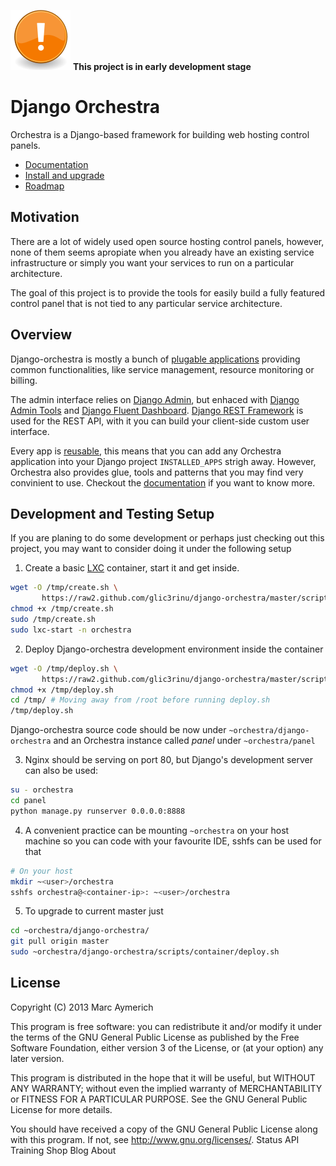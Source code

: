 ![](orchestra/static/orchestra/icons/Emblem-important.svg) **This project is in early development stage**

Django Orchestra
================

Orchestra is a Django-based framework for building web hosting control panels.

* [Documentation](http://django-orchestra.readthedocs.org/)
* [Install and upgrade](INSTALL.md)
* [Roadmap](ROADMAP.md)


Motivation
----------
There are a lot of widely used open source hosting control panels, however, none of them seems apropiate when you already have an existing service infrastructure or simply you want your services to run on a particular architecture.

The goal of this project is to provide the tools for easily build a fully featured control panel that is not tied to any particular service architecture.


Overview
--------

Django-orchestra is mostly a bunch of [plugable applications](orchestra/apps) providing common functionalities, like service management, resource monitoring or billing.

The admin interface relies on [Django Admin](https://docs.djangoproject.com/en/dev/ref/contrib/admin/), but enhaced with [Django Admin Tools](https://bitbucket.org/izi/django-admin-tools) and [Django Fluent Dashboard](https://github.com/edoburu/django-fluent-dashboard). [Django REST Framework](http://www.django-rest-framework.org/) is used for the REST API, with it you can build your client-side custom user interface.

Every app is [reusable](https://docs.djangoproject.com/en/dev/intro/reusable-apps/), this means that you can add any Orchestra application into your Django project `INSTALLED_APPS` strigh away.
However, Orchestra also provides glue, tools and patterns that you may find very convinient to use. Checkout the [documentation](http://django-orchestra.readthedocs.org/) if you want to know more.



Development and Testing Setup
-----------------------------
If you are planing to do some development or perhaps just checking out this project, you may want to consider doing it under the following setup

1. Create a basic [LXC](http://linuxcontainers.org/) container, start it and get inside.
```bash
wget -O /tmp/create.sh \
       https://raw2.github.com/glic3rinu/django-orchestra/master/scripts/container/create.sh
chmod +x /tmp/create.sh
sudo /tmp/create.sh
sudo lxc-start -n orchestra
```

2. Deploy Django-orchestra development environment inside the container
```bash
wget -O /tmp/deploy.sh \
       https://raw2.github.com/glic3rinu/django-orchestra/master/scripts/container/deploy.sh
chmod +x /tmp/deploy.sh
cd /tmp/ # Moving away from /root before running deploy.sh
/tmp/deploy.sh
```
Django-orchestra source code should be now under `~orchestra/django-orchestra` and an Orchestra instance called _panel_ under `~orchestra/panel`


3. Nginx should be serving on port 80, but Django's development server can also be used:
```bash
su - orchestra
cd panel
python manage.py runserver 0.0.0.0:8888
```

4. A convenient practice can be mounting `~orchestra` on your host machine so you can code with your favourite IDE, sshfs can be used for that
```bash
# On your host
mkdir ~<user>/orchestra
sshfs orchestra@<container-ip>: ~<user>/orchestra
```

5. To upgrade to current master just
```bash
cd ~orchestra/django-orchestra/
git pull origin master
sudo ~orchestra/django-orchestra/scripts/container/deploy.sh
```


License
-------
Copyright (C) 2013 Marc Aymerich

This program is free software: you can redistribute it and/or modify
it under the terms of the GNU General Public License as published by
the Free Software Foundation, either version 3 of the License, or
(at your option) any later version.

This program is distributed in the hope that it will be useful,
but WITHOUT ANY WARRANTY; without even the implied warranty of
MERCHANTABILITY or FITNESS FOR A PARTICULAR PURPOSE.  See the
GNU General Public License for more details.

You should have received a copy of the GNU General Public License
along with this program. If not, see <http://www.gnu.org/licenses/>.
Status API Training Shop Blog About
